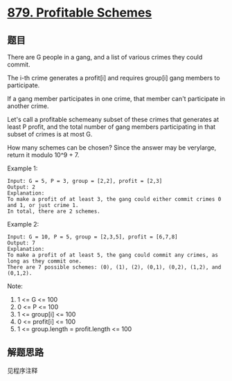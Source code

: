 # [879. Profitable Schemes](https://leetcode-cn.com/problems/profitable-schemes/)

## 题目

There are G people in a gang, and a list of various crimes they could commit.

The i-th crime generates a profit[i] and requires group[i] gang members to participate.

If a gang member participates in one crime, that member can't participate in another crime.

Let's call a profitable schemeany subset of these crimes that generates at least P profit, and the total number of gang members participating in that subset of crimes is at most G.

How many schemes can be chosen? Since the answer may be verylarge, return it modulo 10^9 + 7.

Example 1:

```text
Input: G = 5, P = 3, group = [2,2], profit = [2,3]
Output: 2
Explanation:
To make a profit of at least 3, the gang could either commit crimes 0 and 1, or just crime 1.
In total, there are 2 schemes.
```

Example 2:

```text
Input: G = 10, P = 5, group = [2,3,5], profit = [6,7,8]
Output: 7
Explanation:
To make a profit of at least 5, the gang could commit any crimes, as long as they commit one.
There are 7 possible schemes: (0), (1), (2), (0,1), (0,2), (1,2), and (0,1,2).
```

Note:

1. 1 <= G <= 100
1. 0 <= P <= 100
1. 1 <= group[i] <= 100
1. 0 <= profit[i] <= 100
1. 1 <= group.length = profit.length <= 100

## 解题思路

见程序注释
